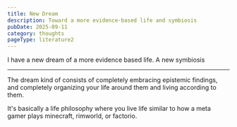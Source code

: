 ```yaml
---
title: New Dream
description: Toward a more evidence-based life and symbiosis
pubDate: 2025-09-11
category: thoughts
pageType: literature2
---
```


I have a new dream of a more evidence based life.
A new symbiosis

---
The dream kind of consists of completely embracing epistemic findings, and completely organizing your life around them and living according to them.

It's basically a life philosophy where you live life similar to how a meta gamer plays minecraft, rimworld, or factorio.


